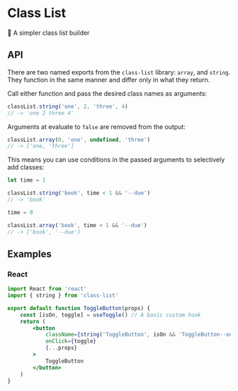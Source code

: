 # Class List

🦆 A simpler class list builder

## API

There are two named exports from the `class-list` library: `array`, and `string`. They function in the same manner and differ only in what they return.

Call either function and pass the desired class names as arguments:

```js
classList.string('one', 2, 'three', 4)
// -> 'one 2 three 4'
```

Arguments at evaluate to `false` are removed from the output:

```js
classList.array(0, 'one', undefined, 'three')
// -> ['one, 'three']
```

This means you can use conditions in the passed arguments to selectively add classes:

```js
let time = 1

classList.string('book', time < 1 && '--due')
// -> 'book'

time = 0

classList.array('book', time < 1 && '--due')
// -> ['book', '--due']
```

## Examples

### React

```jsx
import React from 'react'
import { string } from 'class-list'

export default function ToggleButton(props) {
    const [isOn, toggle] = useToggle() // A basic custom hook
    return (
        <button
            className={string('ToggleButton', isOn && 'ToggleButton--on')}
            onClick={toggle}
            {...props}
        >
            ToggleButton
        </button>
    )
}
```
